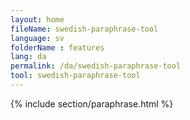 ```yaml
---
layout: home
fileName: swedish-paraphrase-tool
language: sv    
folderName : features
lang: da
permalink: /da/swedish-paraphrase-tool
tool: swedish-paraphrase-tool
---
```

{% include section/paraphrase.html %}